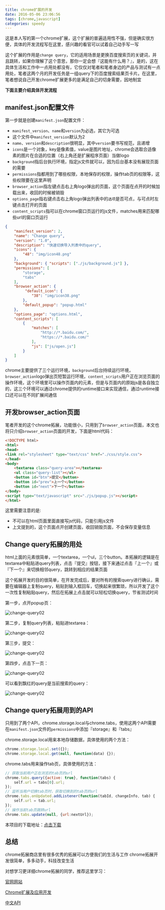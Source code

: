```yaml
---
title: chrome扩展的开发
date: 2016-05-06 23:06:56
tags: [chrome,javascript]
categories: speedy
---
```


这是本人写的第一个chrome扩展，这个扩展的普遍适用性不强，但是确实很方便，具体的开发流程写在这里，感兴趣的看官可以试着自己动手写一写

<!--more-->

这个扩展的作用是`change query`，它的适用场景是更换百度搜索页的关键词，并且跳转，如果你理解了这个意思，那你一定会想『这能有什么用？』，是的，这在具体生活和工作中一点用处都没有，它仅仅对笔者和笔者身边的产品与测试有一点用处，笔者这两个月的开发任务是一组query下的百度搜索结果页卡片。在这里，笔者想说自己开发chrome扩展更多的是满足自己的切身需要，因地制宜

__下面主要介绍具体开发流程__

## manifest.json配置文件

第一步就是创建```manifest.json```配置文件：

* ```manifest_version```、```name```和```version```为必选，其它为可选
* 这个文件中```manifest_version```默认为2
* ```name```、```version```和```description```很明显，其中```version```要书写规范，且递增
* ```icons```是一个对象，key是像素值，value是图片地址，chrome会选取合适像素的图片在合适的位置（右上角还是扩展程序页面）当做logo
* ```background```指后台执行环境，指定js文件就可以，因为后台基本没有展现页面的需要
* ```permissions```指都用到了哪些权限，本地保存的权限，操作tab页的权限等，这些权限要在这里声明
* ```browser_action```指左键点击右上角logo弹出的页面，这个页面在点开的时候加载出来，收回的时候被销毁
* ```options_page```指右键点击右上角logo弹出列表中的```选项```是否可点，与可点时左键点击打开的页面
* ```content_scripts```指可以在chrome窗口页运行的js文件，matches用来匹配哪些url的窗口页运行

```json
{
	"manifest_version": 2,
	"name": "Change query",
	"version": "1.0",
	"description": "快速切换导入列表中的query",
	"icons": {
        "48": "img/icon48.png"
    },
	"background": { "scripts": ["./js/background.js"] },
	"permissions": [
		"storage",
		"tabs"
	],
	"browser_action": {
		 "default_icon": {
	        "38": "img/icon38.png"
	    },
		"default_popup": "popup.html"
	},
	"options_page": "options.html",
	"content_scripts": [
        {
            "matches": [
            	"http://*.baidu.com/",
				"https://*.baidu.com/"
            ],
            "js": ["js/open.js"]
        }
    ]
}
```

chrome主要提供了三个运行环境，```background```后台持续运行环境，```browser_action```logo弹出页短暂运行环境，```content_scripts```用户正在浏览页面的操作环境，这个环境里可以操作页面内的元素，但是与页面内的原始js是各自独立的，这三个环境可以通过chrome提供的runtime接口来实现通信，通过runtime接口还可以在不同扩展间通信

## 开发browser_action页面

笔者开发的这个chrome拓展，功能很小，只用到了```browser_action```页面，本文也将只介绍```browser_action```页面的开发，下面是html代码：

```html
<!DOCTYPE html>
<html>
<head>
<link rel="stylesheet" type="text/css" href="./css/style.css">
</head>
<body>
    <textarea class="query-area"></textarea>
    <ul class="query-list"></ul>
	<button id="btn">提交</button>
	<button id="prev">上一个</button>
	<button id="next">下一个</button>
</body>
<script type="text/javascript" src="./js/popup.js"></script>
</html>
```

这里需要注意的是:

* 不可以在html页面里面直接写js代码，只能引用js文件
* 上文提到的，这个页面点开创建页面，收回销毁页面，不会保存变量信息

## Change query拓展的用处

html上面的元素很简单，一个textarea，一个ul，三个button。本拓展的逻辑是在textarea中粘贴进query列表，点击『提交』按钮，接下来通过点击『上一个』或『下一个』来切换相邻query，跳转到相应的结果页面

这个拓展开发的目的很简单，在开发完成后，要对所有的搜索query进行确认，需要在编辑器上复制query，粘贴到输入框回车，切换起来很繁琐，所以开发了这个一次性复制粘贴query，然后在拓展上点击就可以轻松切换query，节省测试时间

第一步，点开popup页：

![change-query02](http://7xir4w.com1.z0.glb.clouddn.com/blog/images/change-query01.jpeg)

第二步，复制query列表，粘贴进textarea：

![change-query02](http://7xir4w.com1.z0.glb.clouddn.com/blog/images/change-query02.jpeg)

第三步，提交：

![change-query02](http://7xir4w.com1.z0.glb.clouddn.com/blog/images/change-query03.jpeg)

第四步，点击下一页：

![change-query02](http://7xir4w.com1.z0.glb.clouddn.com/blog/images/change-query04.png)

可以看到飘红的query是当前搜索的query：

![change-query02](http://7xir4w.com1.z0.glb.clouddn.com/blog/images/change-query05.png)

## Change query拓展用到的API

只用到了两个API，chrome.storage.local与chrome.tabs，使用这两个API需要在```manifest.json```文件的```permissions```中添加『storage』和『tabs』

chrome.storage.local用来本地存储数据，具体使用的两个方法：

```javascript
chrome.storage.local.set({});
chrome.storage.local.get(null, function(data) {});
```

chrome.tabs用来操作tab页，具体使用的方法：

```javascript
// 获取当前用户正在浏览的tab页的url
chrome.tabs.query({active: true}, function(tabs) {
	self.url = tabs[0].url;
});
// 监听当用户切换tab页时，获取切换到的tab页的url
chrome.tabs.onUpdated.addListener(function(tabId, changeInfo, tab) {
	self.url = tab.url;
});
// 操作当前tab页跳转url
chrome.tabs.update(null, {url:nextUrl});
```

本项目的下载地址：[点击下载](http://7xir4w.com1.z0.glb.clouddn.com/blog/zip/query.zip)

## 总结

chrome拓展商店里有很多优秀的拓展可以方便我们的生活与工作
chrome拓展开发很简单，多多动手，科技改变生活

对想学习更详细chrome拓展的同学，推荐这里学习：

[官网网站](https://developer.chrome.com/extensions/getstarted.html)

[Chrome扩展及应用开发](http://www.ituring.com.cn/book/1421)

[中文API](https://crxdoc-zh.appspot.com/apps/api_other)
